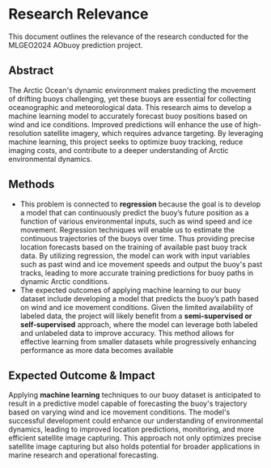 # Research Relevance

This document outlines the relevance of the research conducted for the MLGEO2024 AObuoy prediction project.

## Abstract

The Arctic Ocean's dynamic environment makes predicting the movement of drifting buoys challenging, yet these buoys are essential for collecting oceanographic and meteorological data. This research aims to develop a machine learning model to accurately forecast buoy positions based on wind and ice conditions. Improved predictions will enhance the use of high-resolution satellite imagery, which requires advance targeting. By leveraging machine learning, this project seeks to optimize buoy tracking, reduce imaging costs, and contribute to a deeper understanding of Arctic environmental dynamics.


## Methods

- This problem is connected to **regression** because the goal is to develop a model that can continuously predict the buoy’s future position as a function of various environmental inputs, such as wind speed and ice movement. Regression techniques will enable us to estimate the continuous trajectories of the buoys over time. Thus providing precise location forecasts based on the training of available past buoy track data. By utilizing regression, the model can work with input variables such as past wind and ice movement speeds and output the buoy's past tracks, leading to more accurate training predictions for buoy paths in dynamic Arctic conditions.
- The expected outcomes of applying machine learning to our buoy dataset include developing a model that predicts the buoy’s path based on wind and ice movement conditions. Given the limited availability of labeled data, the project will likely benefit from a **semi-supervised or self-supervised** approach, where the model can leverage both labeled and unlabeled data to improve accuracy. This method allows for effective learning from smaller datasets while progressively enhancing performance as more data becomes available

## Expected Outcome & Impact

Applying **machine learning** techniques to our buoy dataset is anticipated to result in a predictive model capable of forecasting the buoy's trajectory based on varying wind and ice movement conditions. The model's successful development could enhance our understanding of environmental dynamics, leading to improved location predictions, monitoring, and more efficient satellite image capturing. This approach not only optimizes precise satellite image capturing but also holds potential for broader applications in marine research and operational forecasting.

